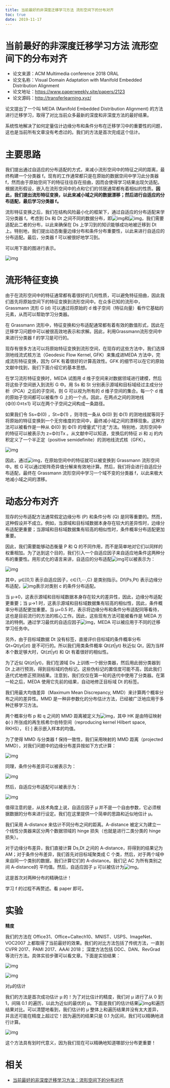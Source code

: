 ```yaml
---
title: 当前最好的非深度迁移学习方法 流形空间下的分布对齐
toc: true
date: 2019-11-17
---
```

# 当前最好的非深度迁移学习方法 流形空间下的分布对齐


- 论文来源：ACM Multimedia conference 2018 ORAL
- 论文名称：Visual Domain Adaptation with Manifold Embedded Distribution Alignment
- 论文地址：<https://www.paperweekly.site/papers/2123>
- 论文源码：<http://transferlearning.xyz/>



论文提出了一个叫 MEDA (Manifold Embedded Distribution Alignment) 的方法进行迁移学习，取得了对比当前众多最新的深度和非深度方法的最好结果。


系统性地解决了如何定量估计边缘分布和条件分布在迁移学习中的重要性的问题，这也是当前所有文章没有考虑过的。我们的方法是首次完成这个估计。



# 主要思路



我们提出通过自适应的分布适配的方式，来减小流形空间中的特征之间的距离，最终构建一个分类器 f。现有的工作通常都只是在原始的数据空间中学习此分类器 f，然而由于原始空间下的特征往往存在扭曲，因而会使得学习结果出现欠适配。根据流形假设，嵌入在流形空间中的点和它们的邻居通常都有着相似的性质。**因此，我们提出流形特征变换，以此来减小域之间的数据漂移；然后进行自适应的分布适配，最后学习分类器 f。**



流形特征变换之后，我们在结构风险最小化的框架下，通过自适应的分布适配来学习分类器 f。考虑到 Ds 和 Dt 之间不同的数据分布，即![img](https://mmbiz.qpic.cn/mmbiz_png/VBcD02jFhgmqhcwBRYdZnUAibIVjjJeBcOPb1Qts5ctLufZLNnf4ItwDRg5NbVLQA8yo91ZpAHuibbaTUuOgkicWg/640?tp=webp&wxfrom=5&wx_lazy=1&wx_co=1)和![img](https://mmbiz.qpic.cn/mmbiz_png/VBcD02jFhgmqhcwBRYdZnUAibIVjjJeBcxibe3NYicz8h8buhhXHyTo6nuawMcN3936mRGuoTl9XaIkECfG6LFfBQ/640?tp=webp&wxfrom=5&wx_lazy=1&wx_co=1)，我们需要适配此二者的分布，以此来确保在 Ds 上学习到的知识能够成功地被迁移到 Dt 上。特别地，我们提出动态衡量边缘分布和条件分布重要性，以此来进行自适应的分布适配。最后，分类器 f 可以被很好地学习到。



可以用下面的图进行表示。



![img](https://mmbiz.qpic.cn/mmbiz_png/VBcD02jFhgmqhcwBRYdZnUAibIVjjJeBcn178aTHtm28H8fptMqZfc8qaqEThTDoiatMKnopB8zQfI1CicKBiagtPg/640?tp=webp&wxfrom=5&wx_lazy=1&wx_co=1)



# 流形特征变换



由于在流形空间中的特征通常都有着很好的几何性质，可以避免特征扭曲，因此我们首先将原始空间下的特征变换到流形空间中。在众多已知的流形中，Grassmann 流形 G (d) 可以通过将原始的 d 维子空间（特征向量）看作它基础的元素，从而可以帮助学习分类器。



在 Grassmann 流形中，特征变换和分布适配通常都有着有效的数值形式，因此在迁移学习问题中可以被很高效地表示和求解。因此，利用Grassmann流形空间中来进行分类器 f 的学习是可行的。



现存有很多方法可以将原始特征变换到流形空间，在现存的这些方法中，我们选择测地线流式核方法（Geodesic Flow Kernel, GFK）来集成进MEDA 方法中，完成流形特征变换，因为 GFK 有着很好的计算高效性。GFK 的细节可以在它的原始文献中找到，我们下面介绍它的基本思想。



在学习流形特征变换时，MEDA 试图用 d 维子空间来对数据领域进行建模，然后将这些子空间嵌入到流形 G 中。用 Ss 和 St 分别表示源域和目标域经过主成分分析（PCA）之后的子空间，则 G 可以视为所有的 d 维子空间的集合。每一个 d 维的原始子空间都可以被看作 G 上的一个点。因此，在两点之间的测地线 {Φ(t):0≤t≤1} 可以在两个子空间之间构成一条路径。



如果我们令 Ss=Φ(0) ，St=Φ(1) ，则寻找一条从 Φ(0) 到 Φ(1) 的测地线就等同于将原始的特征变换到一个无穷维度的空间中，最终减小域之间的漂移现象。这种方法可以被看作是一种从 Φ(0) 到 Φ(1) 的增量式"行走"方法。特别地，流形空间中的特征可以被表示为 z=Φ(t)Tx 。从文献中可以知道，变换后的特征 zi 和 zj 的内积定义了一个半正定（positive semidefinite）的测地线流式核（GFK）。



![img](https://mmbiz.qpic.cn/mmbiz_png/VBcD02jFhgmqhcwBRYdZnUAibIVjjJeBcVyWdltQf1adcvvwlWIrBtATLsQDlbrdRniavOn1tUJFoLIyGAQR38lw/640?tp=webp&wxfrom=5&wx_lazy=1&wx_co=1)



因此，通过![img](https://mmbiz.qpic.cn/mmbiz_png/VBcD02jFhgmqhcwBRYdZnUAibIVjjJeBcCAHFcu5xCoHntolrFOdLxvvWE7icAywiaSlH19ELG7ibQCTG3wuGD4hnA/640?tp=webp&wxfrom=5&wx_lazy=1&wx_co=1)，在原始空间中的特征就可以被变换到 Grassmann 流形空间中。核 G 可以通过矩阵奇异值分解来有效地计算。然后，我们将会进行自适应分布适配，最终在 Grassmann 流形空间中学习一个域不变的分类器 f，以此来极大地减小域之间的漂移。



# 动态分布对齐



现存的分布适配方法通常假定边缘分布 (P) 和条件分布 (Q) 是同等重要的。然而，这种假设并不成立。例如，当源域和目标域数据本身存在较大的差异性时，边缘分布适配更重要；当源域和目标域数据集有较高的相似性时，条件概率分布适配更加重要。



因此，我们需要能够动态衡量 P 和 Q 的不同作用，而不是简单地对它们以同样的权重相加。为了达到这个目的，我们引入一个自适应因子来自适应地条件这两种分布的重要性。用形式化的语言来讲，自适应的分布适配![img](https://mmbiz.qpic.cn/mmbiz_png/VBcD02jFhgmqhcwBRYdZnUAibIVjjJeBcxYzwkHEKiajjFGOgfWYtrYBMLcqiazmqv4ibRmLH5uV6PYDzoeK5OhoQQ/640?tp=webp&wxfrom=5&wx_lazy=1&wx_co=1)可以被表示为：



![img](https://mmbiz.qpic.cn/mmbiz_png/VBcD02jFhgmqhcwBRYdZnUAibIVjjJeBcJicRkIqK4qp0DOZ4ibuvb6CAuN7da1qgsZz1PvdPzzcJvxrG03iaxPfQw/640?tp=webp&wxfrom=5&wx_lazy=1&wx_co=1)



其中，μ∈[0,1] 表示自适应因子，c∈{1,⋯,C} 是类别指示。Df(Ps,Pt) 表示边缘分布适配，![img](https://mmbiz.qpic.cn/mmbiz_png/VBcD02jFhgmqhcwBRYdZnUAibIVjjJeBcW14SNH6Sasl6diaZr7UnNwhicOomsKTDOicKicfG3ztn1zNBMZNt8ibUv4Q/640?tp=webp&wxfrom=5&wx_lazy=1&wx_co=1)表示对类别 c 的条件分布适配。



当 μ→0，这表示源域和目标域数据本身存在较大的差异性，因此，边缘分布适配更重要；当 μ→1 时，这表示源域和目标域数据集有较高的相似性，因此，条件概率分布适配更加重要。当 μ=0.5 时，表示将边缘分布和条件分布适配同等看待，这也是目前流行的方法的核心工作。因此，这些现有方法可能被看作是 MEDA 方法的特例。通过学习最优的自适应因子![img](https://mmbiz.qpic.cn/mmbiz_png/VBcD02jFhgmqhcwBRYdZnUAibIVjjJeBcWgQIicGrVZozL13hQnPJL9oNJl37J96zqwVndg8gSHdandYUWUmZd1g/640?tp=webp&wxfrom=5&wx_lazy=1&wx_co=1)，MEDA 可以被应用于不同的迁移学习任务中。



另外，由于目标域数据 Dt 没有标签，直接评价目标域的条件概率分布 Qt=Qt(yt|zt) 是不可行的。所以我们用类条件概率 Qt(zt|yt) 秋近似 Qt，因为当样本个数足够大时，Qt(zt|yt) 和 Qt 有着很好的相似性。



为了近似 Qt(zt|yt)，我们在源域 Ds 上训练一个弱分类器，然后用此弱分类器到 Dt 上进行预测，得到目标域的伪标记。这些伪标记的置信度可能不高，因此我们迭代式地修正预测结果。注意到，我们仅仅在第一轮的迭代中使用了分类器。在第一轮之后，MEDA 使用它先前的结果，自动地修正目标域 Dt 的标签。



我们用最大均值差异（Maximum Mean Discrepancy, MMD）来计算两个概率分布之间的差异性。MMD 是一种非参数化的分布估计方法，已经被广泛地应用于多种迁移学习方法。



两个概率分布 p 和 q 之间的 MMD 距离被定义为![img](https://mmbiz.qpic.cn/mmbiz_png/VBcD02jFhgmqhcwBRYdZnUAibIVjjJeBcTS6ZcdLfrVskib9nnKdm4an1Vd8MhWJR1oYKGhOKWBbcUHDCYn7ibnKQ/640?tp=webp&wxfrom=5&wx_lazy=1&wx_co=1)，其中 HK 是由特征映射 ϕ(⋅) 所张成的再生核希尔伯特空间（reproducing kernel Hilbert space, RKHS）， E[⋅] 表示嵌入样本的均值。



为了使得 MMD 与分类器 f 保持一致性，我们采用映射的 MMD 距离（projected MMD），对我们问题中的边缘分布差异按如下方式计算：



![img](https://mmbiz.qpic.cn/mmbiz_png/VBcD02jFhgmqhcwBRYdZnUAibIVjjJeBclph33GTxeJxV7wxZcAUc2Tu4jVziaApyqBcLMTX2ZIcX1FEKwiaO7SBQ/640?tp=webp&wxfrom=5&wx_lazy=1&wx_co=1)



同理，条件分布差异可以被表示为：



![img](https://mmbiz.qpic.cn/mmbiz_png/VBcD02jFhgmqhcwBRYdZnUAibIVjjJeBcbUzChMCzhM8b4rlwOlosnNibEFUmSSPxppicOptMPUIW1czcFx8zLx5g/640?tp=webp&wxfrom=5&wx_lazy=1&wx_co=1)



然后，自适应分布适配可以被表示为：



![img](https://mmbiz.qpic.cn/mmbiz_png/VBcD02jFhgmqhcwBRYdZnUAibIVjjJeBcECoRc5AxwgqqBemcLSKvwARuZgbt945mib9ZUQ8BlkYoAC9FQHMGicdA/640?tp=webp&wxfrom=5&wx_lazy=1&wx_co=1)



值得注意的是，从技术角度上说，自适应因子 μ 并不是一个自由参数，它必须根据数据的分布来进行设定。我们在这里提供一个简单的思路和近似地估计 μ。



我们采用 A-distance 来估计不同分布之间的距离。A-distance 被定义为建立一个线性分类器来区分两个数据领域的 hinge 损失（也就是进行二类分类的 hinge 损失）。



对于边缘分布差异，我们直接计算 Ds,Dt 之间的 A-distance，将得到的结果记为 AM；对于条件分布差异，我们首先对目标域聚类成 C 个类，然后，对于两个域中来自同一个类别的数据，我们计算它们的 A-distance。我们记 AC 为所有类别之间 A-distance的 平均值。然后，自适应因子 μ 可以被估计为![img](https://mmbiz.qpic.cn/mmbiz_png/VBcD02jFhgmqhcwBRYdZnUAibIVjjJeBcUxicJU42rCLuBJPiawecp6mCiao8gG2gjhzsaia9bCLhYxTeIQXI3BTibnQ/640?tp=webp&wxfrom=5&wx_lazy=1&wx_co=1)。



这是首次对两种分布的精确估计！



学习 f 的过程不再赘述。看 paper 即可。



# 实验



**精度**



我们的方法在 Office31、Office+Caltech10、MNIST、USPS、ImageNet、VOC2007 上都取得了当前最好的效果。我们的对比方法包括了传统方法，一直到 CVPR 2017、PAMI 2017、AAAI 2018； 深度方法包括 DDC、DAN、RevGrad 等流行方法。具体实验步骤可以看文章。下面是实验结果：



![img](https://mmbiz.qpic.cn/mmbiz_png/VBcD02jFhgmqhcwBRYdZnUAibIVjjJeBcvE594vdPjheF4rLohsvtRv35K55wW58c0lFcUgxHibEG1rqn692wsTA/640?tp=webp&wxfrom=5&wx_lazy=1&wx_co=1)


![img](https://mmbiz.qpic.cn/mmbiz_png/VBcD02jFhgmqhcwBRYdZnUAibIVjjJeBc5Xvbl0z11OqaKZ4pXkdb5dBXoALFcTUalgPTgpXmVqEQBdsKk2Camw/640?tp=webp&wxfrom=5&wx_lazy=1&wx_co=1)



对μ的估计



我们的方法是首次成功估计 μ 的！为了对比估计的精度，我们对 μ 进行了从 0 到 1，间隔 0.1 的遍历，以此为近似的最优的 μ。下面是我们的估计结果![img](https://mmbiz.qpic.cn/mmbiz_png/VBcD02jFhgmqhcwBRYdZnUAibIVjjJeBct146CoiaJiciag8X9ibeKLOMItXr3mttfGFSLS1KWeECMsZo2Asn63Nw6g/640?tp=webp&wxfrom=5&wx_lazy=1&wx_co=1)和遍历结果对比。可以清楚地看到，我们估计的 μ 整体上和遍历结果并没有太大差异，并且还可能在精度上超过它！因为遍历的结果只是 0.1 为区间，我们可以精确地进行计算。



![img](https://mmbiz.qpic.cn/mmbiz_png/VBcD02jFhgmqhcwBRYdZnUAibIVjjJeBcFZqSibFrfIic8OjpWLwoVibYXKbRK43QC4z9XOKtVWdMgtDt3ADQFq5rg/640?tp=webp&wxfrom=5&wx_lazy=1&wx_co=1)



这个方法具有划时代意义，因为我们现在可以精确地知道哪部分分布更重要！

# 相关

- [当前最好的非深度迁移学习方法：流形空间下的分布对齐](https://mp.weixin.qq.com/s?__biz=MzIwMTc4ODE0Mw==&mid=2247490647&idx=1&sn=a1dbe668721f1dc45df9d1c8c1ccf478&chksm=96e9c3d7a19e4ac115acebc43247cbba69f773a962df1b969f2dc685bf49b30ff8f6c05120c7&mpshare=1&scene=1&srcid=08040LJhc5MG9MktpKQ3Z7oL#rd)
